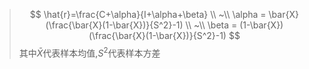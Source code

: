 >$$
> \hat{r}=\frac{C+\alpha}{I+\alpha+\beta} \\
>  ~\\
> \alpha = \bar{X}(\frac{\bar{X}(1-\bar{X})}{S^2}-1) \\
>  ~\\ 
> \beta = (1-\bar{X})(\frac{\bar{X}(1-\bar{X})}{S^2}-1)
>$$
> 其中$\bar{X}$代表样本均值,$S^2$代表样本方差